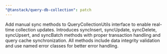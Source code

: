 ```yaml
---
"@tanstack/query-db-collection": patch
---
```


Add manual sync methods to QueryCollectionUtils interface to enable real-time collection updates. Introduces syncInsert, syncUpdate, syncDelete, syncUpsert, and syncBatch methods with proper transaction handling and query cache synchronization. All methods include data integrity validation and use named error classes for better error handling.
